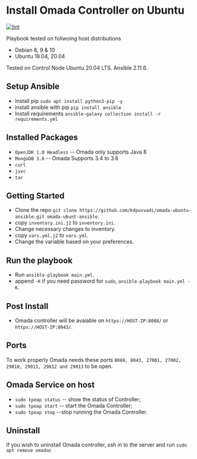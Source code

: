 # Install Omada Controller on Ubuntu

[![lint](https://github.com/kdpuvvadi/omada-ubuntu-ansible/actions/workflows/lint.yml/badge.svg)](https://github.com/kdpuvvadi/omada-ubuntu-ansible/actions/workflows/lint.yml)

Playbook tested on follwoing host distributions

* Debian 8, 9 & 10
* Ubuntu 18.04, 20.04

Tested on Control Node Ubuntu 20.04 LTS. Ansible 2.11.6.

## Setup Ansible

* Install pip `sudo apt install python3-pip -y`
* install ansible with pip `pip install ansible`
* Install requirements `ansible-galaxy collection install -r requirements.yml`

## Installed Packages

* `OpenJDK 1.8 Headless`   -- Omada only supports Java 8
* `MongoDB 3.6`    -- Omada Supports 3.4 to 3.6
* `curl`
* `jsvc`
* `tar`

## Getting Started

* Clone the repo  `git clone https://github.com/kdpuvvadi/omada-ubuntu-ansible.git omada-ubunt-ansible`.
* copy `inventory.ini.j2` to `inventory.ini`.
* Change necessary changes to inventory.
* copy `vars.yml.j2` to `vars.yml`.
* Change the variable based on your preferences.

## Run the playbook

* Run `ansible-playbook main.yml`.
* append `-K` if you need password for `sudo`, `ansible-playbook main.yml -K`.

## Post Install

* Omada controller will be avaiable on `https://HOST-IP:8088/`  or `https://HOST-IP:8043/`.

## Ports

To work properly Omada needs these ports `8088, 8043, 27001, 27002, 29810, 29811, 29812 and 29813` to be open.

## Omada Service on host

* `sudo tpeap status`     -- show the status of Controller;
* `sudo tpeap start`     -- start the Omada Controller;
* `sudo tpeap stop`     --stop running the Omada Controller.

## Uninstall 

If you wish to uninstall Omada controller, ssh in to the server and run `sudo apt remove omadac`
